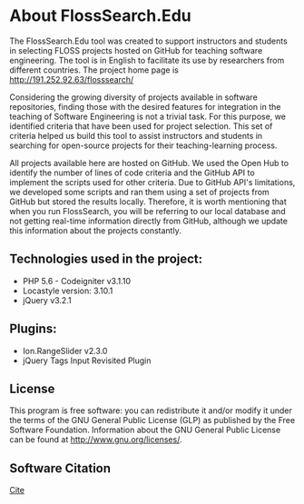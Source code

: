 # About FlossSearch.Edu

The FlossSearch.Edu tool was created to support instructors and students in selecting FLOSS projects hosted on GitHub for teaching software engineering. The tool is in English to facilitate its use by researchers from different countries. The project home page is http://191.252.92.63/flosssearch/

Considering the growing diversity of projects available in software repositories, finding those with the desired features for integration in the teaching of Software Engineering is not a trivial task. For this purpose, we identified criteria that have been used for project selection. This set of criteria helped us build this tool to assist instructors and students in searching for open-source projects for their teaching-learning process.

All projects available here are hosted on GitHub. We used the Open Hub to identify the number of lines of code criteria and the GitHub API to implement the scripts used for other criteria. Due to GitHub API's limitations, we developed some scripts and ran them using a set of projects from GitHub but stored the results locally. Therefore, it is worth mentioning that when you run 
FlossSearch, you will be referring to our local database and not getting real-time information directly from GitHub, although we update this information about the projects constantly.

## Technologies used in the project:
- PHP 5.6 - Codeigniter v3.1.10
- Locastyle version: 3.10.1
- jQuery v3.2.1

## Plugins:
- Ion.RangeSlider v2.3.0
- jQuery Tags Input Revisited Plugin

## License

This program is free software: you can redistribute it and/or modify it under the terms of the GNU General Public License (GLP) as published by the Free Software Foundation. Information about the GNU General Public License can be found at http://www.gnu.org/licenses/. 

## Software Citation

[Cite](./CITATION.cff)




